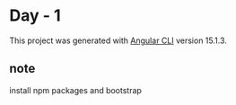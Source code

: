 # Day - 1

This project was generated with [Angular CLI](https://github.com/angular/angular-cli) version 15.1.3.

## note
install npm packages and bootstrap
